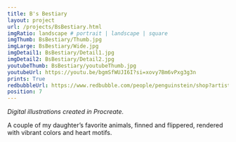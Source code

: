 ```yaml
---
title: B's Bestiary
layout: project
url: /projects/BsBestiary.html
imgRatio: landscape # portrait | landscape | square
imgThumb: BsBestiary/Thumb.jpg
imgLarge: BsBestiary/Wide.jpg
imgDetail1: BsBestiary/Detail1.jpg
imgDetail2: BsBestiary/Detail2.jpg
youtubeThumb: BsBestiary/youtubeThumb.jpg
youtubeUrl: https://youtu.be/bgmSfWUJI6I?si=xovy7Bm6vPxg3g3n
prints: True
redbubbleUrl: https://www.redbubble.com/people/penguinstein/shop?artistUserName=penguinstein&asc=u&collections=3987286&iaCode=all-departments&sortOrder=relevant
position: 7
---
```


*Digital illustrations created in Procreate.*

A couple of my daughter’s favorite animals, finned and flippered, rendered with vibrant colors and heart motifs.
